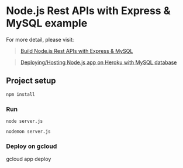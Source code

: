 # Node.js Rest APIs with Express & MySQL example

For more detail, please visit:

> [Build Node.js Rest APIs with Express & MySQL](https://bezkoder.com/node-js-rest-api-express-mysql/)

> [Deploying/Hosting Node.js app on Heroku with MySQL database](https://bezkoder.com/deploy-node-js-app-heroku-cleardb-mysql/)

## Project setup

```
npm install
```

### Run

```
node server.js

nodemon server.js
```

### Deploy on gcloud

gcloud app deploy
